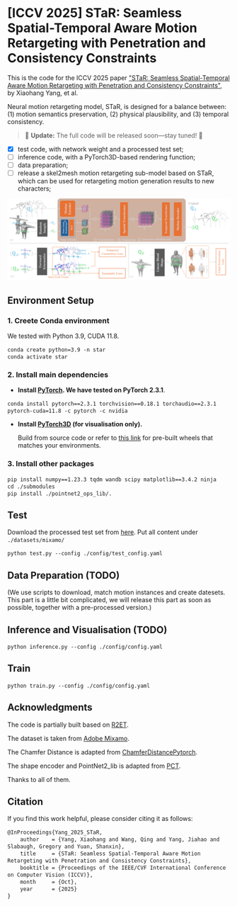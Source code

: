 # \[ICCV 2025\] STaR: Seamless Spatial-Temporal Aware Motion Retargeting with Penetration and Consistency Constraints

This is the code for the ICCV 2025 paper ["STaR: Seamless Spatial-Temporal Aware Motion Retargeting with Penetration and Consistency Constraints"](https://arxiv.org/abs/2504.06504), by Xiaohang Yang, et al.

Neural motion retargeting model, STaR, is designed for a balance between: (1) motion semantics preservation, (2) physical plausibility, and (3) temporal consistency.

 > 🚀 **Update:** The full code will be released soon—stay tuned! 👀

- [x] test code, with network weight and a processed test set;
- [ ] inference code, with a PyTorch3D-based rendering function;
- [ ] data preparation;
- [ ] release a skel2mesh motion retargeting sub-model based on STaR, which can be used for retargeting motion generation results to new characters;

![Architecture Details](assets/detail_dark.png)

## Environment Setup

### 1. Creete Conda environment
We tested with Python 3.9, CUDA 11.8.
```
conda create python=3.9 -n star
conda activate star
```

### 2. Install main dependencies

* **Install [PyTorch](https://pytorch.org/get-started/previous-versions/). We have tested on PyTorch 2.3.1**.

```
conda install pytorch==2.3.1 torchvision==0.18.1 torchaudio==2.3.1 pytorch-cuda=11.8 -c pytorch -c nvidia
```

* **Install [PyTorch3D](https://github.com/facebookresearch/pytorch3d) (for visualisation only).**

  Build from source code or refer to [this link](https://github.com/facebookresearch/pytorch3d/discussions/1752) for pre-built wheels that matches your environments.

### 3. Install other packages

```
pip install numpy==1.23.3 tqdm wandb scipy matplotlib==3.4.2 ninja
cd ./submodules
pip install ./pointnet2_ops_lib/.
```

## Test

Download the processed test set from [here](https://drive.google.com/drive/folders/1DFx-JhjPzE4njujtRWxGRSfl2m0NFU8f?usp=drive_link). Put all content under ```./datasets/mixamo/```

```
python test.py --config ./config/test_config.yaml
```

## Data Preparation (TODO)

(We use scripts to download, match motion instances and create datesets. This part is a little bit complicated, we will release this part as soon as possible, together with a pre-processed version.)

## Inference and Visualisation (TODO)

```
python inference.py --config ./config/config.yaml
```

## Train

```
python train.py --config ./config/config.yaml
```

## Acknowledgments
The code is partially built based on [R2ET](https://github.com/Kebii/R2ET).

The dataset is taken from [Adobe Mixamo](https://www.mixamo.com/).

The Chamfer Distance is adapted from [ChamferDistancePytorch](https://github.com/ThibaultGROUEIX/ChamferDistancePytorch).

The shape encoder and PointNet2_lib is adapted from [PCT](https://github.com/Strawberry-Eat-Mango/PCT_Pytorch).

Thanks to all of them.

## Citation
If you find this work helpful, please consider citing it as follows:
```   
@InProceedings{Yang_2025_STaR,
    author    = {Yang, Xiaohang and Wang, Qing and Yang, Jiahao and Slabaugh, Gregory and Yuan, Shanxin},
    title     = {STaR: Seamless Spatial-Temporal Aware Motion Retargeting with Penetration and Consistency Constraints},
    booktitle = {Proceedings of the IEEE/CVF International Conference on Computer Vision (ICCV)},
    month     = {Oct},
    year      = {2025}
}

```

